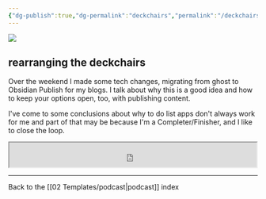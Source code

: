 ```yaml
---
{"dg-publish":true,"dg-permalink":"deckchairs","permalink":"/deckchairs/","dgPassFrontmatter":true,"created":"","updated":""}
---
```



![](https://source.unsplash.com/zkxhh_qvH3U/1900x1200)

## rearranging the deckchairs

Over the weekend I made some tech changes, migrating from ghost to Obsidian Publish for my blogs. I talk about why this is a good idea and how to keep your options open, too, with publishing content.

I've come to some conclusions about why to do list apps don't always work for me and part of that may be because I'm a Completer/Finisher, and I like to close the loop.

<iframe src="https://drive.google.com/file/d/1l6mjVO52VTG3zrwugOhsXnjsmE3gInLp/preview" width="500" height="50" allow="autoplay"></iframe>

---

Back to the [[02 Templates/podcast\|podcast]] index